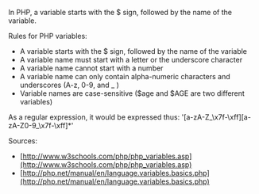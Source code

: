 In PHP, a variable starts with the $ sign, followed by the name of the variable.

Rules for PHP variables:

* A variable starts with the $ sign, followed by the name of the variable
* A variable name must start with a letter or the underscore character
* A variable name cannot start with a number
* A variable name can only contain alpha-numeric characters and underscores (A-z, 0-9, and _ )
* Variable names are case-sensitive ($age and $AGE are two different variables)  

As a regular expression, it would be expressed thus: '[a-zA-Z_\x7f-\xff][a-zA-Z0-9_\x7f-\xff]*'

Sources:

* [http://www.w3schools.com/php/php_variables.asp](http://www.w3schools.com/php/php_variables.asp)
* [http://php.net/manual/en/language.variables.basics.php](http://php.net/manual/en/language.variables.basics.php)
